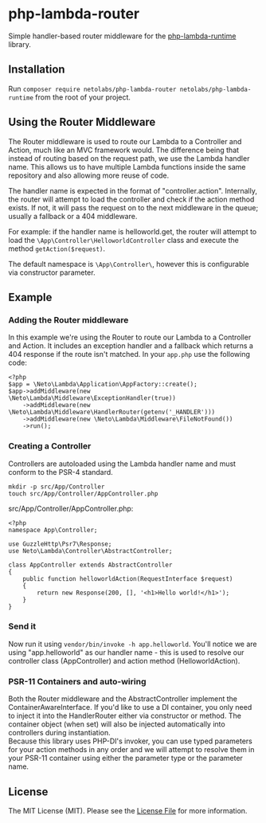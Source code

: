 # php-lambda-router #

Simple handler-based router middleware for the [php-lambda-runtime](https://github.com/NetoECommerce/php-lambda-runtime) library.

## Installation

Run `composer require netolabs/php-lambda-router netolabs/php-lambda-runtime` from the root of your project.

## Using the Router Middleware

The Router middleware is used to route our Lambda to a Controller and Action, much like an MVC framework would.
The difference being that instead of routing based on the request path, we use the Lambda handler name.
This allows us to have multiple Lambda functions inside the same repository and also allowing more reuse of code.

The handler name is expected in the format of "controller.action".
Internally, the router will attempt to load the controller and check if the action method exists.
If not, it will pass the request on to the next middleware in the queue; usually a fallback or a 404 middleware.

For example: if the handler name is helloworld.get, the router will attempt to load the `\App\Controller\HelloworldController` class and execute the method `getAction($request)`.

The default namespace is `\App\Controller\`, however this is configurable via constructor parameter.

## Example

### Adding the Router middleware

In this example we're using the Router to route our Lambda to a Controller and Action.
It includes an exception handler and a fallback which returns a 404 response if the route isn't matched.
In your `app.php` use the following code: 

    <?php
    $app = \Neto\Lambda\Application\AppFactory::create();
    $app->addMiddleware(new \Neto\Lambda\Middleware\ExceptionHandler(true))
        ->addMiddleware(new \Neto\Lambda\Middleware\HandlerRouter(getenv('_HANDLER')))
        ->addMiddleware(new \Neto\Lambda\Middleware\FileNotFound())
        ->run();

### Creating a Controller

Controllers are autoloaded using the Lambda handler name and must conform to the PSR-4 standard. 

    mkdir -p src/App/Controller
    touch src/App/Controller/AppController.php

src/App/Controller/AppController.php:

    <?php
    namespace App\Controller;

    use GuzzleHttp\Psr7\Response;
    use Neto\Lambda\Controller\AbstractController;

    class AppController extends AbstractController
    {
        public function helloworldAction(RequestInterface $request)
        {
            return new Response(200, [], '<h1>Hello world!</h1>');
        }
    }

### Send it

Now run it using `vendor/bin/invoke -h app.helloworld`.
You'll notice we are using "app.helloworld" as our handler name - this is used to resolve our controller class
(AppController) and action method (HelloworldAction).

### PSR-11 Containers and auto-wiring

Both the Router middleware and the AbstractController implement the ContainerAwareInterface.
If you'd like to use a DI container, you only need to inject it into the HandlerRouter either via constructor or method.
The container object (when set) will also be injected automatically into controllers during instantiation.   
Because this library uses PHP-DI's invoker, you can use typed parameters for your action methods in any order
and we will attempt to resolve them in your PSR-11 container using either the parameter type or the parameter name. 

## License

The MIT License (MIT). Please see the [License File](https://github.com/NetoECommerce/php-lambda-router/blob/master/LICENSE) for more information.

